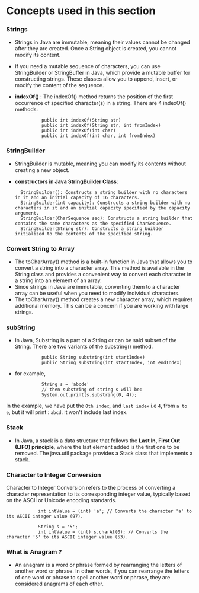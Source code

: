 # Concepts used in this section 

### Strings 
- Strings in Java are immutable, meaning their values cannot be changed after they are created. Once a String object is created, you cannot modify its content.
- If you need a mutable sequence of characters, you can use StringBuilder or StringBuffer in Java, which provide a mutable buffer for constructing strings. These classes allow you to append, insert, or modify the content of the sequence.
- **indexOf()** : The indexOf() method returns the position of the first occurrence of specified character(s) in a string. There are 4 indexOf() methods:

                public int indexOf(String str)
                public int indexOf(String str, int fromIndex)
                public int indexOf(int char)
                public int indexOf(int char, int fromIndex)


### StringBuilder 
- StringBuilder is mutable, meaning you can modify its contents without creating a new object.
- **constructors in Java StringBuilder Class**: 

        StringBuilder(): Constructs a string builder with no characters in it and an initial capacity of 16 characters.
        StringBuilder(int capacity): Constructs a string builder with no characters in it and an initial capacity specified by the capacity argument.
        StringBuilder(CharSequence seq): Constructs a string builder that contains the same characters as the specified CharSequence.
        StringBuilder(String str): Constructs a string builder initialized to the contents of the specified string. 

### Convert String to Array 
- The toCharArray() method is a built-in function in Java that allows you to convert a string into a character array. This method is available in the String class and provides a convenient way to convert each character in a string into an element of an array.
- Since strings in Java are immutable, converting them to a character array can be useful when you need to modify individual characters.
- The toCharArray() method creates a new character array, which requires additional memory. This can be a concern if you are working with large strings.

### subString 
- In Java, Substring is a part of a String or can be said subset of the String. There are two variants of the substring() method.

                public String substring(int startIndex)
                public String substring(int startIndex, int endIndex)

- for example, 

                String s = 'abcde'
                // then substring of string s will be: 
                System.out.print(s.substring(0, 4)); 
                
In the example, we have put the `0th index`, and `last index` i.e `4`, from `a to e`, but it will print : `abcd`. it won't include last index.


### Stack 
- In Java, a stack is a data structure that follows the **Last In, First Out (LIFO) principle**, where the last element added is the first one to be removed. The java.util package provides a Stack class that implements a stack.

### Character to Integer Conversion
Character to Integer Conversion refers to the process of converting a character representation to its corresponding integer value, typically based on the ASCII or Unicode encoding standards.

                int intValue = (int) 'a'; // Converts the character 'a' to its ASCII integer value (97).

                String s = '5';
                int intValue = (int) s.charAt(0); // Converts the character '5' to its ASCII integer value (53).


### What is Anagram ? 
- An anagram is a word or phrase formed by rearranging the letters of another word or phrase. In other words, if you can rearrange the letters of one word or phrase to spell another word or phrase, they are considered anagrams of each other.
